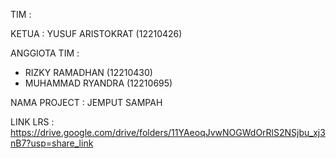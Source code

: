 TIM :

KETUA : YUSUF ARISTOKRAT (12210426)

ANGGIOTA TIM :
- RIZKY RAMADHAN (12210430)
- MUHAMMAD RYANDRA (12210695)

NAMA PROJECT : JEMPUT SAMPAH

LINK LRS : https://drive.google.com/drive/folders/11YAeoqJvwNOGWdOrRlS2NSjbu_xj3nB7?usp=share_link
